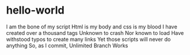 # hello-world

I am the bone of my script
Html is my body and css is my blood
I have created over a thousand tags
Unknown to crash
Nor known to load
Have withstood typos to create many links
Yet those scripts will never do anything
So, as I commit, Unlimited Branch Works
